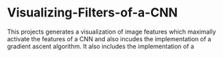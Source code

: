 # Visualizing-Filters-of-a-CNN
This projects generates a visualization of image features which maximally activate the features of a CNN and also incudes the implementation of a gradient ascent algorithm. It also includes the implementation of a  
